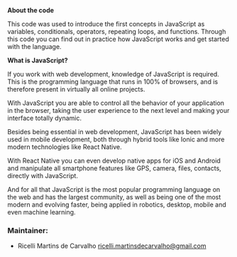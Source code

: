 **About the code**

This code was used to introduce the first concepts in JavaScript as variables, conditionals, operators, repeating loops, and functions.
Through this code you can find out in practice how JavaScript works and get started with the language.

**What is JavaScript?**

If you work with web development, knowledge of JavaScript is required. This is the programming language that runs in 100% of browsers, and is therefore present in virtually all online projects.

With JavaScript you are able to control all the behavior of your application in the browser, taking the user experience to the next level and making your interface totally dynamic.

Besides being essential in web development, JavaScript has been widely used in mobile development, both through hybrid tools like Ionic and more modern technologies like React Native.

With React Native you can even develop native apps for iOS and Android and manipulate all smartphone features like GPS, camera, files, contacts, directly with JavaScript.

And for all that JavaScript is the most popular programming language on the web and has the largest community, as well as being one of the most modern and evolving faster, being applied in robotics, desktop, mobile and even machine learning.

### Maintainer:
* Ricelli Martins de Carvalho               ricelli.martinsdecarvalho@gmail.com



